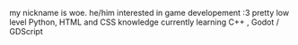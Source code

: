 my nickname is woe.
he/him
interested in game developement :3
pretty low level Python, HTML and CSS knowledge
currently learning C++ , Godot / GDScript

